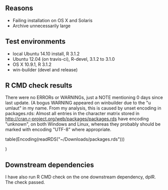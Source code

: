 ## Reasons
* Failing installation on OS X and Solaris
* Archive unnecessarily large

## Test environments
* local Ubuntu 14.10 install, R 3.1.2
* Ubuntu 12.04 (on travis-ci), R-devel, 3.1.2 to 3.1.0
* OS X 10.9.1, R 3.1.2
* win-builder (devel and release)

## R CMD check results
There were no ERRORs or WARNINGs, just a NOTE mentioning 0 days
since last update. (A bogus WARNING appeared on winbuilder
due to the "u umlaut" in my name. From my analysis, this is caused by unset
encoding in packages.rds: Almost all entries in the character matrix stored in
http://cran.r-project.org/web/packages/packages.rds
have encoding "unknown", on both Windows and Linux, whereas they probably should
be marked with encoding "UTF-8" where appropriate.

table(Encoding(readRDS("~/Downloads/packages.rds")))

)

## Downstream dependencies
I have also run R CMD check on the one downstream dependency, dplR.
The check passed.
